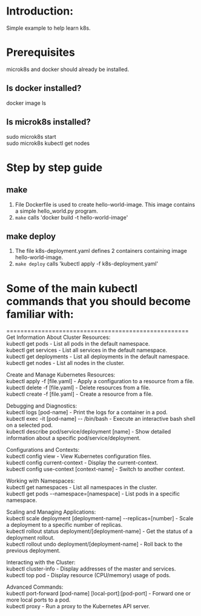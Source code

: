 # Introduction:  
Simple example to help learn k8s.  
   
# Prerequisites  
microk8s and docker should already be installed.  
## Is docker installed?  
docker image ls  
## Is microk8s installed?   
sudo microk8s start  
sudo microk8s kubectl get nodes  

# Step by step guide  
## make   
1. File Dockerfile is used to create hello-world-image. This image contains a simple hello_world.py program.   
2. `make` calls 'docker build -t hello-world-image'  
  
## make deploy   
1.  The file k8s-deployment.yaml defines 2 containers containing image hello-world-image.  
2. `make deploy` calls 'kubectl apply -f k8s-deployment.yaml'  
  
# Some of the main kubectl commands that you should become familiar with:  
====================================================  
Get Information About Cluster Resources:  
kubectl get pods - List all pods in the default namespace.  
kubectl get services - List all services in the default namespace.  
kubectl get deployments - List all deployments in the default namespace.  
kubectl get nodes - List all nodes in the cluster.  
  
Create and Manage Kubernetes Resources:  
kubectl apply -f [file.yaml] - Apply a configuration to a resource from a file.  
kubectl delete -f [file.yaml] - Delete resources from a file.  
kubectl create -f [file.yaml] - Create a resource from a file.  
  
Debugging and Diagnostics:  
kubectl logs [pod-name] - Print the logs for a container in a pod.  
kubectl exec -it [pod-name] -- /bin/bash - Execute an interactive bash shell on a selected pod.  
kubectl describe pod/service/deployment [name] - Show detailed information about a specific pod/service/deployment.  
  
Configurations and Contexts:  
kubectl config view - View Kubernetes configuration files.  
kubectl config current-context - Display the current-context.  
kubectl config use-context [context-name] - Switch to another context.  
  
Working with Namespaces:  
kubectl get namespaces - List all namespaces in the cluster.  
kubectl get pods --namespace=[namespace] - List pods in a specific namespace.  
  
Scaling and Managing Applications:  
kubectl scale deployment [deployment-name] --replicas=[number] - Scale a deployment to a specific number of replicas.  
kubectl rollout status deployment/[deployment-name] - Get the status of a deployment rollout.  
kubectl rollout undo deployment/[deployment-name] - Roll back to the previous deployment.  
  
Interacting with the Cluster:  
kubectl cluster-info - Display addresses of the master and services.  
kubectl top pod - Display resource (CPU/memory) usage of pods.  
  
Advanced Commands:  
kubectl port-forward [pod-name] [local-port]:[pod-port] - Forward one or more local ports to a pod.  
kubectl proxy - Run a proxy to the Kubernetes API server.  
